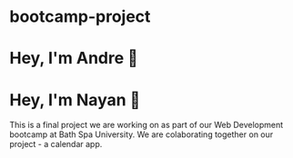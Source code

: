 # bootcamp-project

<h1>Hey, I'm Andre 👋 </h1>
<h1>Hey, I'm Nayan 👋 </h1>
<p>This is a final project we are working on as part of our Web Development bootcamp at Bath Spa University. We are colaborating together on our project - a calendar app.</p>
